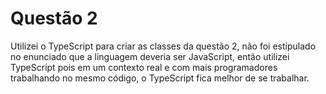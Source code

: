 # Questão 2

Utilizei o TypeScript para criar as classes da questão 2, não foi estipulado no enunciado que a linguagem deveria ser JavaScript, então utilizei TypeScript pois em um contexto real e com mais programadores trabalhando no mesmo código, o TypeScript fica melhor de se trabalhar.
